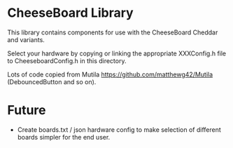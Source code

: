 CheeseBoard Library
===================

This library contains components for use with the CheeseBoard Cheddar and variants.

Select your hardware by copying or linking the appropriate XXXConfig.h file to CheeseboardConfig.h in this directory.

Lots of code copied from Mutila https://github.com/matthewg42/Mutila (DebouncedButton and so on).


Future
======

* Create boards.txt / json hardware config to make selection of different boards simpler for the end user.

